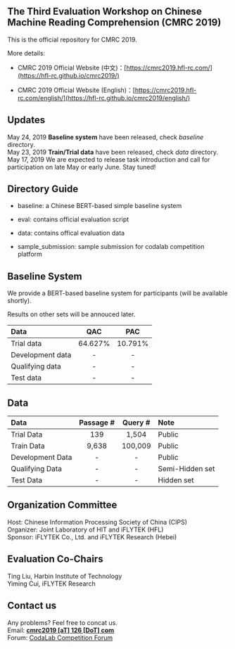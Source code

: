 ## The Third Evaluation Workshop on Chinese Machine Reading Comprehension (CMRC 2019)

This is the official repository for CMRC 2019.

More details:

- CMRC 2019 Official Website (中文)：[https://cmrc2019.hfl-rc.com/](https://hfl-rc.github.io/cmrc2019/)

- CMRC 2019 Official Website (English)：[https://cmrc2019.hfl-rc.com/english/](https://hfl-rc.github.io/cmrc2019/english/)

## Updates

May 24, 2019  **Baseline system** have been released, check *baseline* directory.</br>
May 23, 2019  **Train/Trial data** have been released, check *data* directory.</br>
May 17, 2019	We are expected to release task introduction and call for participation on late May or early June. Stay tuned!

## Directory Guide

- baseline: a Chinese BERT-based simple baseline system

- eval: contains official evaluation script

- data: contains offical evaluation data

- sample_submission: sample submission for codalab competition platform


## Baseline System

We provide a BERT-based baseline system for participants (will be available shortly).

Results on other sets will be annouced later.

| Data | QAC | PAC | 
| :------ | :-----: | :-----: | 
| Trial data | 64.627% | 10.791% |
| Development data | - | - |
| Qualifying data | - | - |
| Test data | - | - |


## Data

| Data | Passage # | Query # | Note |
| :------ | :-----: | :-----: | :----- | 
| Trial Data | 139 | 1,504 | Public |
| Train Data | 9,638 | 100,009 | Public |
| Development Data | - | - | Public |
| Qualifying Data | - | - | Semi-Hidden set |
| Test Data | - | - | Hidden set |


## Organization Committee
Host: Chinese Information Processing Society of China (CIPS) </br>
Organizer: Joint Laboratory of HIT and iFLYTEK (HFL) </br>
Sponsor: iFLYTEK Co., Ltd. and iFLYTEK Research (Hebei) </br>

## Evaluation Co-Chairs
Ting Liu, Harbin Institute of Technology </br>
Yiming Cui, iFLYTEK Research

## Contact us
Any problems? Feel free to concat us. </br>
Email: **[cmrc2019 [aT] 126 [DoT] com](mailto:cmrc2019@126.com)** </br>
Forum: [CodaLab Competition Forum](https://competitions.codalab.org/forums/19781/)

